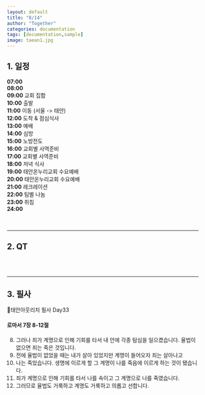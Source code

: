 ```yaml
---
layout: default
title: "8/14"
author: "Together"
categories: documentation
tags: [documentation,sample]
image: taean1.jpg
---
```


## 1. 일정
**07:00**  
**08:00**  
**09:00** 교회 집합  
**10:00** 출발  
**11:00** 이동 (서울 -> 태안)  
**12:00** 도착 & 점심식사  
**13:00** 예배  
**14:00** 심방  
**15:00** 노방전도  
**16:00** 교회별 사역준비  
**17:00** 교회별 사역준비  
**18:00** 저녁 식사  
**19:00** 태안온누리교회 수요예배  
**20:00** 태안온누리교회 수요예배  
**21:00** 레크레이션  
**22:00** 팀별 나눔  
**23:00** 취침  
**24:00**  
<br>
<br>
<hr>

## 2. QT


<br>
<br>
<hr>

## 3. 필사
📝태안아웃리치 필사 Day33

#### 로마서 7장 8-12절

8. 그러나 죄가 계명으로 인해 기회를 타서 내 안에 각종 탐심을 일으켰습니다. 율법이 없으면 죄는 죽은 것입니다.
9. 전에 율법이 없었을 때는 내가 살아 있었지만 계명이 들어오자 죄는 살아나고
10. 나는 죽었습니다. 생명에 이르게 할 그 계명이 나를 죽음에 이르게 하는 것이 됐습니다.
11. 죄가 계명으로 인해 기회를 타서 나를 속이고 그 계명으로 나를 죽였습니다.
12. 그러므로 율법도 거룩하고 계명도 거룩하고 의롭고 선합니다.
